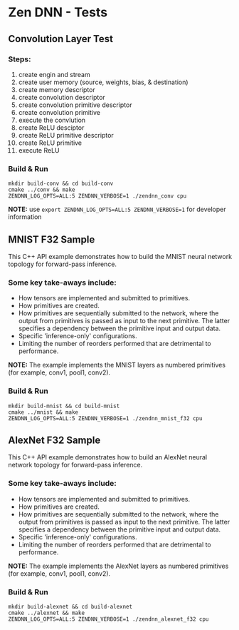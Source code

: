 # Zen DNN - Tests

## Convolution Layer Test

### Steps:
1. create engin and stream
2. create user memory (source, weights, bias, & destination)
3. create memory descriptor
4. create convolution descriptor
5. create convolution primitive descriptor
6. create convolution primitive
7. execute the convlution
8. create ReLU desciptor
9. create ReLU primitive descriptor
10. create ReLU primitive
11. execute ReLU

### Build & Run
```
mkdir build-conv && cd build-conv
cmake ../conv && make
ZENDNN_LOG_OPTS=ALL:5 ZENDNN_VERBOSE=1 ./zendnn_conv cpu
```

**NOTE:** use `export ZENDNN_LOG_OPTS=ALL:5 ZENDNN_VERBOSE=1` for developer information

## MNIST F32 Sample
This C++ API example demonstrates how to build the MNIST neural network topology for forward-pass inference.

### Some key take-aways include:

* How tensors are implemented and submitted to primitives.
* How primitives are created.
* How primitives are sequentially submitted to the network, where the output from primitives is passed as input to the next primitive. The latter specifies a dependency between the primitive input and output data.
* Specific 'inference-only' configurations.
* Limiting the number of reorders performed that are detrimental to performance.

**NOTE:** The example implements the MNIST layers as numbered primitives (for example, conv1, pool1, conv2).

### Build & Run
```
mkdir build-mnist && cd build-mnist
cmake ../mnist && make
ZENDNN_LOG_OPTS=ALL:5 ZENDNN_VERBOSE=1 ./zendnn_mnist_f32 cpu
```

## AlexNet F32 Sample
This C++ API example demonstrates how to build an AlexNet neural network topology for forward-pass inference.

### Some key take-aways include:

* How tensors are implemented and submitted to primitives.
* How primitives are created.
* How primitives are sequentially submitted to the network, where the output from primitives is passed as input to the next primitive. The latter specifies a dependency between the primitive input and output data.
* Specific 'inference-only' configurations.
* Limiting the number of reorders performed that are detrimental to performance.

**NOTE:** The example implements the AlexNet layers as numbered primitives (for example, conv1, pool1, conv2).

### Build & Run
```
mkdir build-alexnet && cd build-alexnet
cmake ../alexnet && make
ZENDNN_LOG_OPTS=ALL:5 ZENDNN_VERBOSE=1 ./zendnn_alexnet_f32 cpu
```
